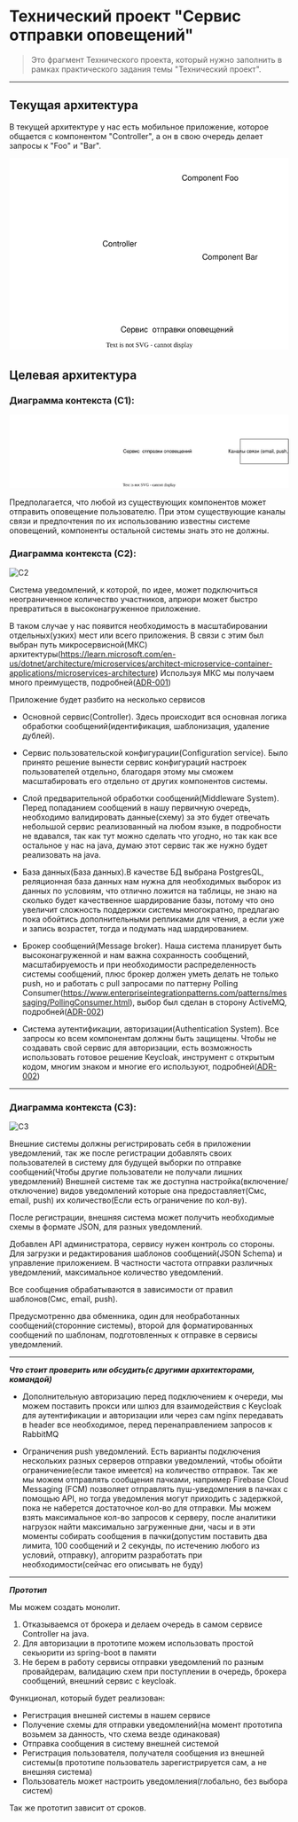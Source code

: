# Технический проект "Сервис отправки оповещений"

> Это фрагмент Технического проекта, который нужно заполнить в рамках практического задания темы "Технический проект".
---

## Текущая архитектура

В текущей архитектуре у нас есть мобильное приложение, которое общается с компонентом "Controller", а он в свою очередь делает запросы к "Foo" и "Bar".

![alt text](static/current_arch.svg)


## Целевая архитектура

### Диаграмма контекста (C1):
![C1](static/c1.svg)

Предполагается, что любой из существующих компонентов может отправить оповещение пользователю. При этом существующие каналы связи и предпочтения по их использованию известны системе оповещений, компоненты остальной системы знать это не должны.

### Диаграмма контекста (C2):
![C2](static/с2.svg)

Система уведомлений, к которой, по идее, может подключиться неограниченное количество участников,
априори может быстро превратиться в высоконагруженное приложение.

В таком случае у нас появится необходимость в масштабировании отдельных(узких) мест или всего приложения.
В связи с этим был выбран путь микросервисной(МКС) архитектуры(https://learn.microsoft.com/en-us/dotnet/architecture/microservices/architect-microservice-container-applications/microservices-architecture)
Используя МКС мы получаем много преимуществ, подробней([ADR-001](static/adr/adr-001.md))

Приложение будет разбито на несколько сервисов

  - Основной сервис(Controller). Здесь происходит вся основная логика обработки сообщений(идентификация, шаблонизация, удаление дублей).
   

  - Сервис пользовательской конфигурации(Configuration service). Было принято решение вынести сервис конфигураций настроек пользователей отдельно, благодаря этому
      мы сможем масштабировать его отдельно от других компонентов системы.


  - Слой предварительной обработки сообщений(Middleware System). Перед попаданием сообщений в нашу первичную очередь, необходимо валидировать данные(схему)
      за это будет отвечать небольшой сервис реализованный на любом языке, в подробности не вдавался, так как тут можно сделать что угодно, но так как все остальное у нас на java,
      думаю этот сервис так же нужно будет реализовать на java. 


  - База данных(База данных).В качестве БД выбрана PostgresQL, реляционная база данных нам нужна для необходимых выборок из данных по условиям, что отлично ложится на таблицы,
      не знаю на сколько будет качественное шардирование базы, потому что оно увеличит сложность поддержки системы многократно,
      предлагаю пока обойтись дополнительными репликами для чтения, а если уже и запись возрастет, тогда и подумать над шардированием.


  - Брокер сообщений(Message broker). Наша система планирует быть высоконагруженной и нам важна сохранность сообщений,
        масштабируемость и при необходимости распределенность системы сообщений, плюс брокер должен уметь делать не только push,
        но и работать с pull запросами по паттерну Polling Consumer(https://www.enterpriseintegrationpatterns.com/patterns/messaging/PollingConsumer.html),
        выбор был сделан в сторону ActiveMQ, подробней([ADR-002](static/adr/adr-002.md))


  - Система аутентификации, авторизации(Authentication System). Все запросы ко всем компонентам должны быть защищены. 
        Чтобы не создавать свой сервис для авторизации, есть возможность использовать готовое решение Keycloak,
        инструмент с открытым кодом, многим знаком и многие его используют, подробней([ADR-002](static/adr/adr-003.md))

----

### Диаграмма контекста (C3):
![C3](static/с3.svg)

Внешние системы должны регистрировать себя в приложении уведомлений, так же после регистрации добавлять своих пользователей в систему для 
будущей выборки по отправке сообщений(Чтобы другие пользователи не получали лишних уведомлений)
Внешней системе так же доступна настройка(включение/отключение) видов уведомлений которые она предоставляет(Смс, email, push) их количество(Если есть ограничение по кол-ву).

После регистрации, внешняя система может получить необходимые схемы в формате JSON, для разных уведомлений.

Добавлен API администратора, сервису нужен контроль со стороны. Для загрузки и редактирования шаблонов сообщений(JSON Schema) и управление приложением.
В частности частота отправки различных уведомлений, максимальное количество уведомлений.

Все сообщения обрабатываются в зависимости от правил шаблонов(Смс, email, push).

Предусмотренно два обменника, один для необработанных сообщений(сторонние системы),
второй для форматированных сообщений по шаблонам, подготовленных к отправке в сервисы уведомлений.

---- 

***Что стоит проверить или обсудить(с другими архитекторами, командой)***

   - Дополнительную авторизацию перед подключением к очереди, 
     мы можем поставить прокси или шлюз для взаимодействия с Keycloak для аутентификации и авторизации
     или через сам nginx передавать в header все необходимое, перед перенаправлением запросов к RabbitMQ


   - Ограничения push уведомлений. Есть варианты подключения нескольких разных серверов отправки уведомлений,
     чтобы обойти ограничение(если такое имеется) на количество отправок.
     Так же мы можем отправлять сообщения пачками, например Firebase Cloud Messaging (FCM) позволяет отправлять пуш-уведомления в пачках с помощью API,
     но тогда уведомления могут приходить с задержкой, пока не наберется достаточное кол-во для отправки.
     Мы можем взять максимальное кол-во запросов к серверу, после аналитики нагрузок найти максимально загруженные дни, часы
     и в эти моменты собирать сообщения в пачки(допустим поставить два лимита, 100 сообщений и 2 секунды, по истечению любого из условий, отправку), алгоритм разработать при необходимости(сейчас его описывать не буду)
     
----

***Прототип***

Мы можем создать монолит.

 1. Отказываемся от брокера и делаем очередь в самом сервисе Controller на java.
 2. Для авторизации в прототипе можем использовать простой секьюрити из spring-boot в памяти
 3. Не берем в работу сервисы отправки уведомлений по разным провайдерам, валидацию схем при поступлении в очередь,
    брокера сообщений, внешний сервис с keycloak.

Функционал, который будет реализован:
 
- Регистрация внешней системы в нашем сервисе
- Получение схемы для отправки уведомлений(на момент прототипа возьмем за данность, что схема везде одинаковая)
- Отправка сообщения в систему внешней системой
- Регистрация пользователя, получателя сообщения из внешней системы(в прототипе пользователь зарегистрируется сам, а не внешняя система)
- Пользователь может настроить уведомления(глобально, без выбора систем)

Так же прототип зависит от сроков. 